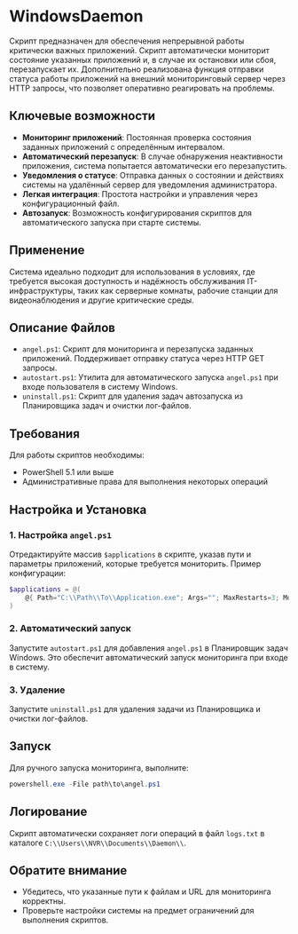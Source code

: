 # WindowsDaemon

Скрипт предназначен для обеспечения непрерывной работы критически важных приложений. Скрипт автоматически мониторит состояние указанных приложений и, в случае их остановки или сбоя, перезапускает их. Дополнительно реализована функция отправки статуса работы приложений на внешний мониторинговый сервер через HTTP запросы, что позволяет оперативно реагировать на проблемы. 

## Ключевые возможности
- **Мониторинг приложений**: Постоянная проверка состояния заданных приложений с определённым интервалом.
- **Автоматический перезапуск**: В случае обнаружения неактивности приложения, система попытается автоматически его перезапустить.
- **Уведомления о статусе**: Отправка данных о состоянии и действиях системы на удалённый сервер для уведомления администратора.
- **Легкая интеграция**: Простота настройки и управления через конфигурационный файл.
- **Автозапуск**: Возможность конфигурирования скриптов для автоматического запуска при старте системы.

## Применение
Система идеально подходит для использования в условиях, где требуется высокая доступность и надёжность обслуживания IT-инфраструктуры, таких как серверные комнаты, рабочие станции для видеонаблюдения и другие критические среды.


## Описание Файлов
- `angel.ps1`: Скрипт для мониторинга и перезапуска заданных приложений. Поддерживает отправку статуса через HTTP GET запросы.
- `autostart.ps1`: Утилита для автоматического запуска `angel.ps1` при входе пользователя в систему Windows.
- `uninstall.ps1`: Скрипт для удаления задач автозапуска из Планировщика задач и очистки лог-файлов.

## Требования
Для работы скриптов необходимы:
- PowerShell 5.1 или выше
- Административные права для выполнения некоторых операций

## Настройка и Установка
### 1. Настройка `angel.ps1`
Отредактируйте массив `$applications` в скрипте, указав пути и параметры приложений, которые требуется мониторить. Пример конфигурации:
```powershell
$applications = @(
    @{ Path="C:\\Path\\To\\Application.exe"; Args=""; MaxRestarts=3; MonitoringEnabled=$true; MonitoringUrl="http://your.monitoring.url"; MonitoringInterval=60 }
)
```

### 2. Автоматический запуск
Запустите `autostart.ps1` для добавления `angel.ps1` в Планировщик задач Windows. Это обеспечит автоматический запуск мониторинга при входе в систему.

### 3. Удаление
Запустите `uninstall.ps1` для удаления задачи из Планировщика и очистки лог-файлов.

## Запуск
Для ручного запуска мониторинга, выполните:
```powershell
powershell.exe -File path\to\angel.ps1
```

## Логирование
Скрипт автоматически сохраняет логи операций в файл `logs.txt` в каталоге `C:\\Users\\NVR\\Documents\\Daemon\\`.

## Обратите внимание
- Убедитесь, что указанные пути к файлам и URL для мониторинга корректны.
- Проверьте настройки системы на предмет ограничений для выполнения скриптов.

